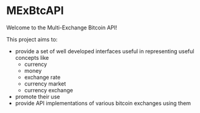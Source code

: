 MExBtcAPI
============

Welcome to the Multi-Exchange Bitcoin API!

This project aims to:  

* provide a set of well developed interfaces useful in representing useful concepts like  
    * currency
    * money
    * exchange rate
    * currency market
    * currency exchange
* promote their use
* provide API implementations of various bitcoin exchanges using them
